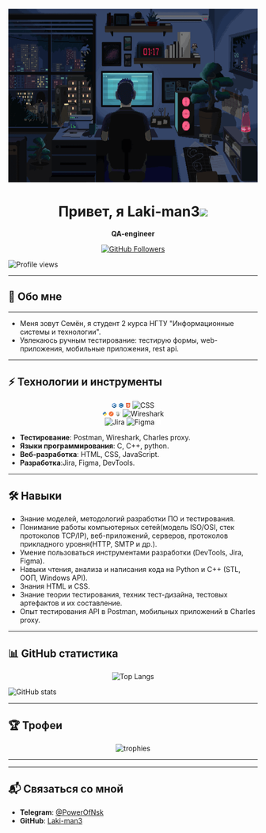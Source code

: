 <p align="center">
  <img
    src="https://github.com/Laki-man3/Laki-man3/blob/main/images/banner.gif"
    alt="banner"
    width="600"
    height="350"
  />
</p>



<h1 align="center">
  Привет, я Laki-man3<img src="https://media.giphy.com/media/hvRJCLFzcasrR4ia7z/giphy.gif" width="30px"/>
</h1>

<p align="center">
  <b>QA-engineer</b>
</p>

<p align="center">
  <!-- Бэйдж на ваши подписчики на GitHub -->
  <a href="https://github.com/Laki-man3" target="_blank">
    <img src="https://img.shields.io/github/followers/Laki-man3?style=for-the-badge&label=Follow&logo=github" alt="GitHub Followers"/>
  </a>

  <!-- Бэйдж со счётчиком просмотров профиля -->
  <img
    src="https://komarev.com/ghpvc/?username=Laki-man3&color=blue"
    alt="Profile views"
    style="max-width:100%;"
  />
</p>


---

## 📝 Обо мне
---
- Меня зовут Семён, я студент 2 курса НГТУ "Информационные системы и технологии".
- Увлекаюсь ручным тестирование: тестирую формы, web-приложения, мобильные приложения, rest api.
---

## ⚡️ Технологии и инструменты

<p align="center">
  <img src="https://raw.githubusercontent.com/devicons/devicon/ca28c779441053191ff11710fe24a9e6c23690d6/icons/cplusplus/cplusplus-original.svg" alt="C++" width="10" weight="10"/>
  <img src="https://raw.githubusercontent.com/devicons/devicon/ca28c779441053191ff11710fe24a9e6c23690d6/icons/c/c-plain.svg" alt="C" width="10" weight="10"/>
  <img src="https://raw.githubusercontent.com/devicons/devicon/ca28c779441053191ff11710fe24a9e6c23690d6/icons/html5/html5-original.svg" alt="HTML" width="10" weight="10"/>
  <img src="https://upload.wikimedia.org/wikipedia/commons/thumb/6/62/CSS3_logo.svg/1024px-CSS3_logo.svg.png" alt="CSS" width="10" weight="10"/>
  <br>
  <img src="https://raw.githubusercontent.com/devicons/devicon/ca28c779441053191ff11710fe24a9e6c23690d6/icons/python/python-original.svg" alt="Python" width="10" weight="10"/>
  <img src="https://raw.githubusercontent.com/devicons/devicon/ca28c779441053191ff11710fe24a9e6c23690d6/icons/postman/postman-original.svg" alt="Postman" width="10" weight="10"/>
  <img src="https://raw.githubusercontent.com/sevenler/software/96c3079f551536d72bacb190a86b28f6f5e0c47e/charles/icon/charles_icon.svg" alt="Charles proxy" width="10" weight="10"/>
  <img src="https://upload.wikimedia.org/wikipedia/commons/thumb/d/df/Wireshark_icon.svg/100px-Wireshark_icon.svg.png" alt="Wireshark" width="10" weight="10"/>
  <br>
  <img src="https://icons8.ru/icon/HcniVsnSjr1w/jira-logo" alt="Jira" width="10" weight="10"/>
  <img src="https://icons8.ru/icon/nMeAkcoE7aTF/figma" alt="Figma" width="10" weight="10"/>
  <img src="https://github.com/ChromeDevTools/devtools-logo/raw/master/logos/svg/chrome-devtools-square-responsive.svg" alt="Figma" width="10" weight="10"/>
</p>

- **Тестирование**: Postman, Wireshark, Charles proxy.
- **Языки программирования**: C, C++, python.
- **Веб-разработка**: HTML, CSS, JavaScript.
- **Разработка**:Jira, Figma, DevTools.

---
## 🛠️ Навыки
- Знание моделей, методологий разработки ПО и тестирования.
- Понимание работы компьютерных сетей(модель ISO/OSI, стек протоколов TCP/IP), веб-приложений, серверов, протоколов прикладного уровня(HTTP, SMTP и др.).
- Умение пользоваться инструментами разработки (DevTools, Jira, Figma).
- Навыки чтения, анализа и написания кода на Python и C++ (STL, ООП, Windows API).
- Знания HTML и CSS.
- Знание теории тестирования, техник тест-дизайна, тестовых артефактов и их составление.
- Опыт тестирования API в Postman, мобильных приложений в Charles proxy.
---

## 📊 GitHub статистика

<p align="center">
  <img
    src="https://github-readme-stats.vercel.app/api/top-langs/?username=Laki-man3&layout=compact&hide_border=true&title_color=FFAE00"
    alt="Top Langs"
  />

  <img
    src="https://github-readme-stats.vercel.app/api?username=Laki-man3&show_icons=true&theme=radical&hide_border=true&count_private=true"
    alt="GitHub stats"
  />
</p>

---

## 🏆 Трофеи
<p align="center">
  <img src="https://github-profile-trophy.vercel.app/?username=Laki-man3&theme=dracula&column=4" alt="trophies" />
</p>

---

---

## 📬 Связаться со мной

- **Telegram**: [@PowerOfNsk](https://t.me/PowerOfNsk)
- **GitHub**: [Laki-man3](https://github.com/Laki-man3)

<p align="center">
